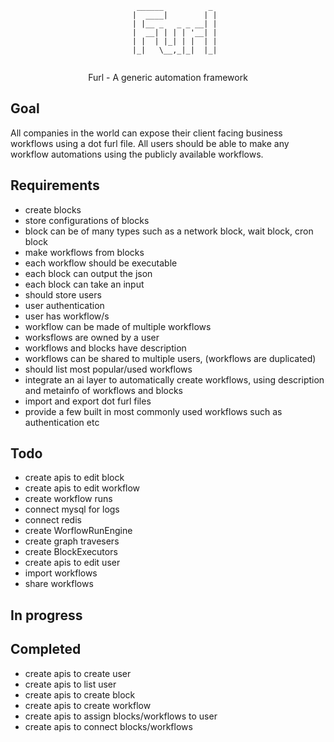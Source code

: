 <div align="center">

```
    ______          _ 
   |  ____|        | |
   | |__ _   _ _ __| |
   |  __| | | | '__| |
   | |  | |_| | |  | |
   |_|   \__,_|_|  |_|
 
```
</div>
                    
<div align="center">
Furl - A generic automation framework
</div>


Goal
--------------------------
All companies in the world can expose their client facing business workflows using a dot furl file. All users should be able to make any workflow automations using the publicly available workflows.

Requirements
--------------------------

*  create blocks
*  store configurations of blocks
*  block can be of many types such as a network block, wait block,  cron block
*  make workflows from blocks
*  each workflow should be executable
*  each block can output the json
*  each block can take an input
*  should store users
*  user authentication
*  user has workflow/s
*  workflow can be made of multiple workflows
*  worksflows are owned by a user
*  workflows and blocks have description
*  workflows can be shared to multiple users, (workflows are duplicated)
*  should list most popular/used workflows 
*  integrate an ai layer to automatically create workflows, using description and metainfo of workflows and blocks
*  import and export dot furl files
*  provide a few built in most commonly used workflows such as authentication etc 


Todo
--------------------------
* create apis to edit block
* create apis to edit workflow
* create workflow runs
* connect mysql for logs
* connect redis
* create WorflowRunEngine
* create graph travesers
* create BlockExecutors
* create apis to edit user
* import workflows
* share workflows


In progress
--------------------------


Completed
--------------------------
* create apis to create user
* create apis to list user
* create apis to create block
* create apis to create workflow
* create apis to assign blocks/workflows to user
* create apis to connect blocks/workflows


